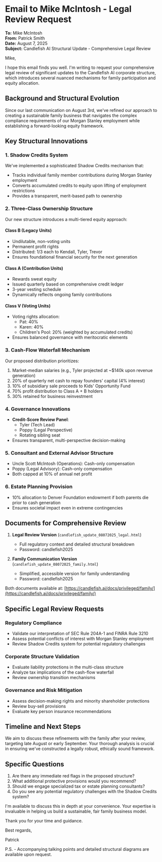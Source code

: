 # Email to Mike McIntosh - Legal Review Request

**To:** Mike McIntosh  
**From:** Patrick Smith  
**Date:** August 7, 2025  
**Subject:** Candlefish AI Structural Update - Comprehensive Legal Review

Mike,

I hope this email finds you well. I'm writing to request your comprehensive legal review of significant updates to the Candlefish AI corporate structure, which introduces several nuanced mechanisms for family participation and equity allocation.

## Background and Structural Evolution

Since our last communication on August 3rd, we've refined our approach to creating a sustainable family business that navigates the complex compliance requirements of our Morgan Stanley employment while establishing a forward-looking equity framework.

## Key Structural Innovations

### 1. Shadow Credits System
We've implemented a sophisticated Shadow Credits mechanism that:
- Tracks individual family member contributions during Morgan Stanley employment
- Converts accumulated credits to equity upon lifting of employment restrictions
- Provides a transparent, merit-based path to ownership

### 2. Three-Class Ownership Structure
Our new structure introduces a multi-tiered equity approach:

#### Class B (Legacy Units)
- Undilutable, non-voting units
- Permanent profit rights
- Distributed: 1/3 each to Kendall, Tyler, Trevor
- Ensures foundational financial security for the next generation

#### Class A (Contribution Units)
- Rewards sweat equity
- Issued quarterly based on comprehensive credit ledger
- 3-year vesting schedule
- Dynamically reflects ongoing family contributions

#### Class V (Voting Units)
- Voting rights allocation:
  - Pat: 40%
  - Karen: 40%
  - Children's Pool: 20% (weighted by accumulated credits)
- Ensures balanced governance with meritocratic elements

### 3. Cash-Flow Waterfall Mechanism
Our proposed distribution prioritizes:
1. Market-median salaries (e.g., Tyler projected at ~$140k upon revenue generation)
2. 20% of quarterly net cash to repay founders' capital (4% interest)
3. 10% of subsidiary sale proceeds to Kids' Opportunity Fund
4. 70% profit distribution to Class A + B holders
5. 30% retained for business reinvestment

### 4. Governance Innovations
- **Credit-Score Review Panel**:
  - Tyler (Tech Lead)
  - Poppy (Legal Perspective)
  - Rotating sibling seat
- Ensures transparent, multi-perspective decision-making

### 5. Consultant and External Advisor Structure
- Uncle Scott McIntosh (Operations): Cash-only compensation
- Poppy (Legal Advisory): Cash-only compensation
- Both capped at 10% of annual net profit

### 6. Estate Planning Provision
- 10% allocation to Denver Foundation endowment if both parents die prior to cash generation
- Ensures societal impact even in extreme contingencies

## Documents for Comprehensive Review

1. **Legal Review Version** (`candlefish_update_08072025_legal.html`)
   - Full regulatory context and detailed structural breakdown
   - Password: candlefish2025

2. **Family Communication Version** (`candlefish_update_08072025_family.html`)
   - Simplified, accessible version for family understanding
   - Password: candlefish2025

Both documents available at: [https://candlefish.ai/docs/privileged/family/](https://candlefish.ai/docs/privileged/family/)

## Specific Legal Review Requests

### Regulatory Compliance
- Validate our interpretation of SEC Rule 204A-1 and FINRA Rule 3210
- Assess potential conflicts of interest with Morgan Stanley employment
- Review Shadow Credits system for potential regulatory challenges

### Corporate Structure Validation
- Evaluate liability protections in the multi-class structure
- Analyze tax implications of the cash-flow waterfall
- Review ownership transition mechanisms

### Governance and Risk Mitigation
- Assess decision-making rights and minority shareholder protections
- Review buy-sell provisions
- Evaluate key person insurance recommendations

## Timeline and Next Steps

We aim to discuss these refinements with the family after your review, targeting late August or early September. Your thorough analysis is crucial in ensuring we've constructed a legally robust, ethically sound framework.

## Specific Questions

1. Are there any immediate red flags in the proposed structure?
2. What additional protective provisions would you recommend?
3. Should we engage specialized tax or estate planning consultants?
4. Do you see any potential regulatory challenges with the Shadow Credits system?

I'm available to discuss this in depth at your convenience. Your expertise is invaluable in helping us build a sustainable, fair family business model.

Thank you for your time and guidance.

Best regards,

Patrick

P.S. - Accompanying talking points and detailed structural diagrams are available upon request.